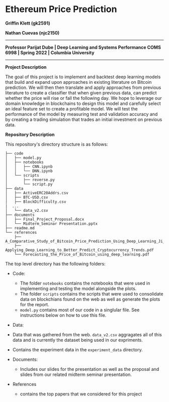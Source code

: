 # Ethereum Price Prediction

**Griffin Klett (gk2591)**

**Nathan Cuevas (njc2150)**

---

**Professor Parijat Dube | Deep Learning and Systems Performance COMS 6998 | Spring 2022 | Columbia University**

---

**Project Description**

The goal of this project is to implement and backtest deep learning models that build and expand upon approaches in existing literature on Bitcoin prediction. We will then then translate and apply approaches from previous literature to create a classifier that when given previous data, can predict whether the price will rise or fall the following day. We hope to leverage our domain knowledge in blockchains to design this model and carefully select an ideal feature set to create a profitable model. We will test the performance of the model by measuring test and validation accuracy and by creating a trading simulation that trades an initial investment on previous data. 

**Repository Description**

This repository's directory structure is as follows:

```
├── code
│   ├── model.py
│   ├── notebooks
│   │   ├── CNN.ipynb
│   │   └── DNN.ipynb
│   └── scripts
│       ├── reverse.py
│       └── script.py
├── data
│   ├── ActiveERC20Addrs.csv
│   ├── BTC-USD.csv
│   ├── BlockDifficulty.csv
|  ...
│   └── data_v2.csv
├── documents
│   ├── Final_Project_Proposal.docx
│   └── Midterm_Seminar Presentation.pptx
├── readme.md
└── references
    ├── A_Comparative_Study_of_Bitcoin_Price_Prediction_Using_Deep_Learning_Ji_Et_Al.pdf
    ├── Applying_Deep_Learning_to_Better_Predict_Cryptocurrency_Trends.pdf
    └── Forecasting_the_Price_of_Bitcoin_using_deep_learning.pdf
```

The top level directory has the following folders:

* Code: 
  * The folder `notebooks` contains the notebooks that were used in implementing and testing the model alongside the plots. 
  * The folder `scripts` contains the scripts that were used to consolidate data on blockchians found on the web as well as generate the plots for the report. 
  * `model.py` contains most of our code in a singlular file. See instructions below on how to use this file. 

*  Data:
  * Data that was gathered from the web. `data_v2.csv` aggragates all of this data and is currently the dataset being used in our expriments. 
  * Contains the experiment data in the `experiment_data` directory. 

* Documents: 
  * Includes our slides for the presentation as well as the proposal and slides from our related midterm seminar presentation. 

* References
  * contains the top papers that we considered for this project
